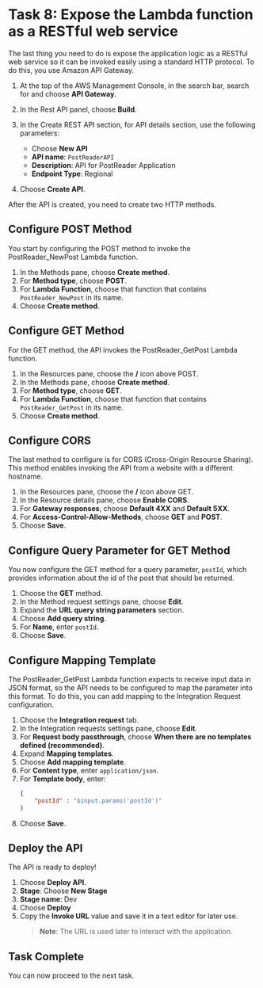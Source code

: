 # Task 8: Expose the Lambda function as a RESTful web service

The last thing you need to do is expose the application logic as a RESTful web service so it can be invoked easily using a standard HTTP protocol. To do this, you use Amazon API Gateway.

1. At the top of the AWS Management Console, in the search bar, search for and choose **API Gateway**.

2. In the Rest API panel, choose **Build**.

3. In the Create REST API section, for API details section, use the following parameters:
   - Choose **New API**
   - **API name**: `PostReaderAPI`
   - **Description**: API for PostReader Application
   - **Endpoint Type**: Regional

4. Choose **Create API**.

After the API is created, you need to create two HTTP methods.

## Configure POST Method

You start by configuring the POST method to invoke the PostReader_NewPost Lambda function.

1. In the Methods pane, choose **Create method**.
2. For **Method type**, choose **POST**.
3. For **Lambda Function**, choose that function that contains `PostReader_NewPost` in its name.
4. Choose **Create method**.

## Configure GET Method

For the GET method, the API invokes the PostReader_GetPost Lambda function.

1. In the Resources pane, choose the **/** icon above POST.
2. In the Methods pane, choose **Create method**.
3. For **Method type**, choose **GET**.
4. For **Lambda Function**, choose that function that contains `PostReader_GetPost` in its name.
5. Choose **Create method**.

## Configure CORS

The last method to configure is for CORS (Cross-Origin Resource Sharing). This method enables invoking the API from a website with a different hostname.

1. In the Resources pane, choose the **/** icon above GET.
2. In the Resource details pane, choose **Enable CORS**.
3. For **Gateway responses**, choose **Default 4XX** and **Default 5XX**.
4. For **Access-Control-Allow-Methods**, choose **GET** and **POST**.
5. Choose **Save**.

## Configure Query Parameter for GET Method

You now configure the GET method for a query parameter, `postId`, which provides information about the id of the post that should be returned.

1. Choose the **GET** method.
2. In the Method request settings pane, choose **Edit**.
3. Expand the **URL query string parameters** section.
4. Choose **Add query string**.
5. For **Name**, enter `postId`.
6. Choose **Save**.

## Configure Mapping Template

The PostReader_GetPost Lambda function expects to receive input data in JSON format, so the API needs to be configured to map the parameter into this format. To do this, you can add mapping to the Integration Request configuration.

1. Choose the **Integration request** tab.
2. In the Integration requests settings pane, choose **Edit**.
3. For **Request body passthrough**, choose **When there are no templates defined (recommended)**.
4. Expand **Mapping templates**.
5. Choose **Add mapping template**.
6. For **Content type**, enter `application/json`.
7. For **Template body**, enter:
   ```json
   {
       "postId" : "$input.params('postId')"
   }
   ```
8. Choose **Save**.

## Deploy the API

The API is ready to deploy!

1. Choose **Deploy API**.
2. **Stage**: Choose **New Stage**
3. **Stage name**: Dev
4. Choose **Deploy**
5. Copy the **Invoke URL** value and save it in a text editor for later use.
   > **Note**: The URL is used later to interact with the application.

## Task Complete
You can now proceed to the next task.
